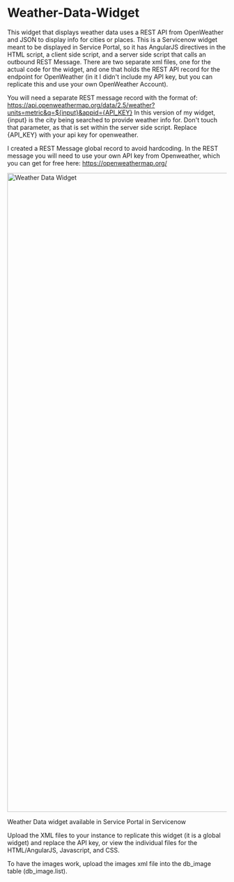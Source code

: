 # Weather-Data-Widget
This widget that displays weather data uses a REST API from OpenWeather and JSON to display info for cities or places. This is a Servicenow widget meant to be displayed in Service Portal, so it has AngularJS directives in the HTML script, a client side script, and a server side script that calls an outbound REST Message. There are two separate xml files, one for the actual code for the widget, and one that holds the REST API record for the endpoint for OpenWeather (in it I didn't include my API key, but you can replicate this and use your own OpenWeather Account). 

You will need a separate REST message record with the format of: https://api.openweathermap.org/data/2.5/weather?units=metric&q=${input}&appid={API_KEY} 
In this version of my widget, {input} is the city being searched to provide weather info for. Don't touch that parameter, as that is set within the server side script. Replace {API_KEY} with your api key for openweather.

I created a REST Message global record to avoid hardcoding. In the REST message you will need to use your own API key from Openweather, which you can get for free here: https://openweathermap.org/

<img width="1464" alt="Weather Data Widget" src="https://github.com/sarahslikk/Weather-Data-Widget/assets/148659685/76dacd44-c3ad-4ea2-8913-395e9b4767b3">

Weather Data widget available in Service Portal in Servicenow

Upload the XML files to your instance to replicate this widget (it is a global widget) and replace the API key, or view the individual files for the HTML/AngularJS, Javascript, and CSS.

To have the images work, upload the images xml file into the db_image table (db_image.list).


